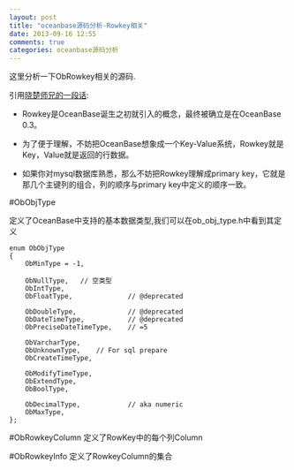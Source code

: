 ```yaml
---
layout: post
title: "oceanbase源码分析-Rowkey相关"
date: 2013-09-16 12:55
comments: true
categories: oceanbase源码分析
---
```


这里分析一下ObRowkey相关的源码.

引用[晓楚师兄的一段话](http://blog.csdn.net/maray/article/details/9731113 " OceanBase里面的rowkey是什么概念，是由哪些要素构成的？"):

* Rowkey是OceanBase诞生之初就引入的概念，最终被确立是在OceanBase 0.3。

* 为了便于理解，不妨把OceanBase想象成一个Key-Value系统，Rowkey就是Key，Value就是返回的行数据。

* 如果你对mysql数据库熟悉，那么不妨把Rowkey理解成primary key，它就是那几个主键列的组合，列的顺序与primary key中定义的顺序一致。


#ObObjType
	
定义了OceanBase中支持的基本数据类型,我们可以在ob_obj_type.h中看到其定义

``` 
enum ObObjType
{
    ObMinType = -1,

    ObNullType,   // 空类型
    ObIntType,
    ObFloatType,              // @deprecated

    ObDoubleType,             // @deprecated
    ObDateTimeType,           // @deprecated
    ObPreciseDateTimeType,    // =5

    ObVarcharType,
    ObUnknownType,    // For sql prepare
    ObCreateTimeType,

    ObModifyTimeType,
    ObExtendType,
    ObBoolType,

    ObDecimalType,            // aka numeric
    ObMaxType,
};
```


#ObRowkeyColumn
定义了RowKey中的每个列Column


#ObRowkeyInfo
定义了RowkeyColumn的集合
